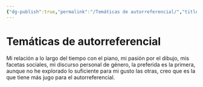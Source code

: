 ```yaml
---
{"dg-publish":true,"permalink":"/Temáticas de autorreferencial/","title":"Temáticas de autorreferencial","tags":["Idea,"],"noteIcon":"","created":"2023-04-24T16:40:48.556-05:00","updated":"2023-04-24T16:41:55.737-05:00"}
---
```



# Temáticas de autorreferencial

Mi relación a lo largo del tiempo con el piano, mi pasión por el dibujo, mis facetas sociales, mi discurso personal de género, la preferida es la primera, aunque no he explorado lo suficiente para mi gusto las otras, creo que es la que tiene más jugo para el autorreferencial.
